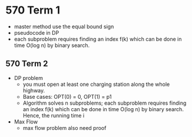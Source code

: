 # 570 Term 1
* master method use the equal bound sign
* pseudocode in DP 
* each subproblem requires finding an index f(k) which can be done in time O(log n) by binary search.

## 570 Term 2
* DP problem
    * you must open at least one charging station along the whole highway.
    * Base cases: OPT(0) = 0, OPT(1) = p1
    * Algorithm solves n subproblems; each subproblem requires finding an index f(k) which can be done in time O(log n) by binary search. Hence, the running time i
* Max Flow
    * max flow problem also need proof